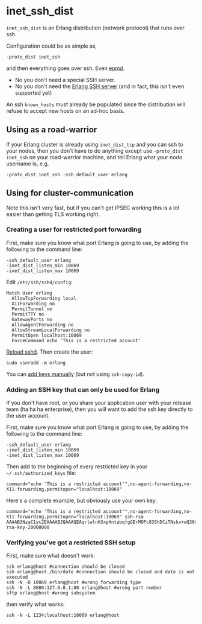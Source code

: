 # inet\_ssh_dist

`inet_ssh_dist` is an Erlang distribution (network protocol) that runs *over* ssh.

Configuration could be as simple as,

    -proto_dist inet_ssh

and then everything goes over ssh. Even [epmd](http://www1.erlang.org/doc/man/epmd.html).

* No you don't need a special SSH server.
* No you don't need the [Erlang SSH server](http://erlang.org/doc/apps/ssh/using_ssh.html) (and in fact, this isn't even supported yet)

An ssh `known_hosts` must already be populated since the distribution will refuse to accept new hosts on an ad-hoc basis.

## Using as a road-warrior

If your Erlang cluster is already using `inet_dist_tcp` and you can ssh to your nodes, then you don't have to do anything
except use `-proto_dist inet_ssh` on your road-warrior machine, and tell Erlang what your node username is, e.g.

    -proto_dist inet_ssh -ssh_default_user erlang

## Using for cluster-communication

Note this isn't very fast, but if you can't get IPSEC working this is a lot easier than getting TLS working right.

### Creating a user for restricted port forwarding

First, make sure you know what port Erlang is going to use, by adding the following to the command line:

    -ssh_default_user erlang
    -inet_dist_listen_min 10069
    -inet_dist_listen_max 10069

Edit `/etc/ssh/sshd/config`:

    Match User erlang
      AllowTcpForwarding local
      X11Forwarding no
      PermitTunnel no
      PermitTTY no
      GatewayPorts no
      AllowAgentForwarding no
      AllowStreamLocalForwarding no
      PermitOpen localhost:10069
      ForceCommand echo 'This is a restricted account'

[Reload sshd](http://www.letmegooglethat.com/?q=how+do+i+reload+sshd%3F).  Then create the user:

    sudo useradd -m erlang

You can [add keys manually](https://man.openbsd.org/sshd.8#AUTHORIZED_KEYS_FILE_FORMAT) (but not using `ssh-copy-id`).

### Adding an SSH key that can only be used for Erlang

If you don't have root, or you share your application user with your release team (ha ha ha enterprise), then
you will want to add the ssh key directly to the user account.

First, make sure you know what port Erlang is going to use, by adding the following to the command line:

    -ssh_default_user erlang
    -inet_dist_listen_min 10069
    -inet_dist_listen_max 10069

Then add to the beginning of every restricted key in your `~/.ssh/authorized_keys` file:

    command="echo 'This is a restricted account'",no-agent-forwarding,no-X11-forwarding,permitopen="localhost:10069"

Here's a complete example, but obviously use your own key:

    command="echo 'This is a restricted account'",no-agent-forwarding,no-X11-forwarding,permitopen="localhost:10069" ssh-rsa AAAAB3NzaC1yc2EAAAABJQAAAQEAqrlwlnH3xpHntabqfgGBrMOPc83ShDCzTNskx+wQ30sScsONjikuyKQ0FV34RDGhSsd3VpNE8hUpYTVPPCI0wDgOZrUSKWGSbN9s6q1OOcaKRnuOxBguFdgimDemFuQ3VFj1hzZ0ZHt9tq442AQjpDdxHb8KBiiu/qziTvPVP0hzO7xty3ebBxxuRn7vSnKqswM8PQOqJXksok38PoxTDL2l9Nuz5vhl6gS8KA7szlGpve+EnYNgr9ob0QEm5TqKFbYwpaSuOCEQivc/m3urNUIis80sHP/PWFVK4sPc48cpvn6Tzosx+GK5j2KMynJVOES4Hc8LyRWysssBFQyZhw== rsa-key-20000000

### Verifying you've got a restricted SSH setup

First, make sure what doesn't work:

    ssh erlang@host #connection should be closed
    ssh erlang@host /bin/date #connection should be closed and date is not executed
    ssh -N -D 10069 erlang@host #wrong forwarding type
    ssh -N -L 8080:127.0.0.1:80 erlang@host #wrong port number
    sftp erlang@host #wrong subsystem

then verify what works:

    ssh -N -L 1234:localhost:10069 erlang@host
